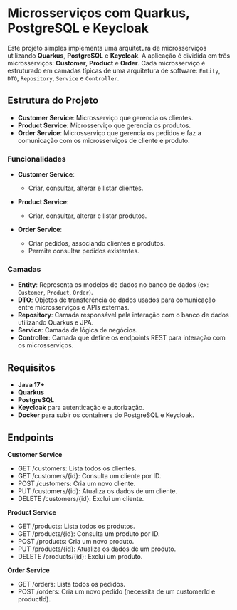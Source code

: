 # Microsserviços com Quarkus, PostgreSQL e Keycloak

Este projeto simples implementa uma arquitetura de microsserviços utilizando **Quarkus**, **PostgreSQL** e **Keycloak**. A aplicação é dividida em três microsserviços: **Customer**, **Product** e **Order**. Cada microsserviço é estruturado em camadas típicas de uma arquitetura de software: `Entity`, `DTO`, `Repository`, `Service` e `Controller`.

## Estrutura do Projeto

- **Customer Service**: Microsserviço que gerencia os clientes.
- **Product Service**: Microsserviço que gerencia os produtos.
- **Order Service**: Microsserviço que gerencia os pedidos e faz a comunicação com os microsserviços de cliente e produto.

### Funcionalidades

- **Customer Service**: 
  - Criar, consultar, alterar e listar clientes.
  
- **Product Service**:
  - Criar, consultar, alterar e listar produtos.
  
- **Order Service**:
  - Criar pedidos, associando clientes e produtos.
  - Permite consultar pedidos existentes.

### Camadas

- **Entity**: Representa os modelos de dados no banco de dados (ex: `Customer`, `Product`, `Order`).
- **DTO**: Objetos de transferência de dados usados para comunicação entre microsserviços e APIs externas.
- **Repository**: Camada responsável pela interação com o banco de dados utilizando Quarkus e JPA.
- **Service**: Camada de lógica de negócios.
- **Controller**: Camada que define os endpoints REST para interação com os microsserviços.

## Requisitos

- **Java 17+**
- **Quarkus**
- **PostgreSQL**
- **Keycloak** para autenticação e autorização.
- **Docker** para subir os containers do PostgreSQL e Keycloak.

## Endpoints

**Customer Service**
- GET /customers: Lista todos os clientes.
- GET /customers/{id}: Consulta um cliente por ID.
- POST /customers: Cria um novo cliente.
- PUT /customers/{id}: Atualiza os dados de um cliente.
- DELETE /customers/{id}: Exclui um cliente.
  
**Product Service**
- GET /products: Lista todos os produtos.
- GET /products/{id}: Consulta um produto por ID.
- POST /products: Cria um novo produto.
- PUT /products/{id}: Atualiza os dados de um produto.
- DELETE /products/{id}: Exclui um produto.
  
**Order Service**
- GET /orders: Lista todos os pedidos.
- POST /orders: Cria um novo pedido (necessita de um customerId e productId).
